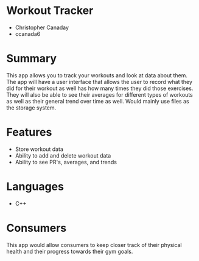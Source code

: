 # Workout Tracker

* Christopher Canaday
* ccanada6

# Summary

This app allows you to track your workouts and look at data about them. The app will have a user interface that allows the user to record what they did for their workout as well has how many times they did those exercises. They will also be able to see their averages for different types of workouts as well as their general trend over time as well. Would mainly use files as the storage system.

# Features

* Store workout data
* Ability to add and delete workout data
* Ability to see PR's, averages, and trends

# Languages

* C++

# Consumers

This app would allow consumers to keep closer track of their physical health and their progress towards their gym goals.